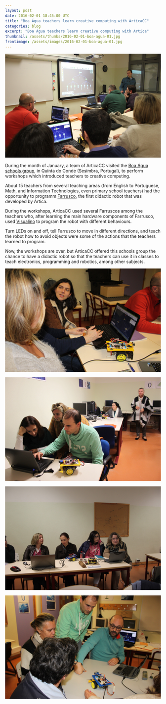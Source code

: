 ```yaml
---
layout: post
date: 2016-02-01 18:45:00 UTC
title: "Boa Água teachers learn creative computing with ArticaCC"
categories: blog
excerpt: "Boa Água teachers learn creative computing with Artica"
thumbnail: /assets/thumbs/2016-02-01-boa-agua-01.jpg
frontimage: /assets/images/2016-02-01-boa-agua-01.jpg
---
```


![](/assets/images/2016-02-01-boa-agua-01.jpg)

During the month of January, a team of ArticaCC visited the [Boa Água schools group][1], in Quinta do Conde (Sesimbra, Portugal), to perform workshops which introduced teachers to creative computing.

About 15 teachers from several teaching areas (from English to Portuguese, Math, and Information Technologies, even primary school teachers) had the opportunity to programm [Farrusco][2], the first didactic robot that was developed by Artica. 

During the workshops, ArticaCC used several Farruscos among the teachers who, after learning the main hardware components of Farrusco, used [Visualino][3] to program the robot with different behaviours.

Turn LEDs on and off, tell Farrusco to move in different directions, and teach the robot how to avoid objects were some of the actions that the teachers learned to program. 

Now, the workshops are over, but ArticaCC offered this schools group the chance to have a didactic robot so that the teachers can use it in classes to teach electronics, programming and robotics, among other subjects.

![](/assets/images/2016-02-01-boa-agua-02.jpg)

![](/assets/images/2016-02-01-boa-agua-03.jpg)

![](/assets/images/2016-02-01-boa-agua-04.jpg)

![](/assets/images/2016-02-01-boa-agua-05.jpg)

[1]: http://aeboaagua.org/ebiba/
[2]: http://artica.cc/products/#farrusco
[3]: http://artica.cc/products/#visualino
